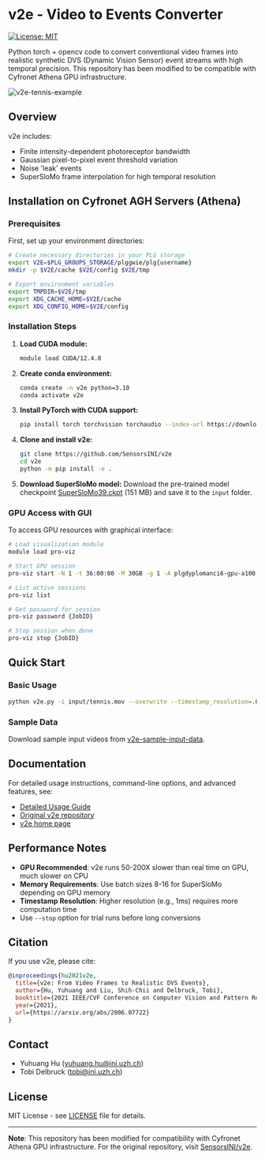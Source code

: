 # v2e - Video to Events Converter

[![License: MIT](https://img.shields.io/badge/License-MIT-yellow.svg)](https://opensource.org/licenses/MIT)

Python torch + opencv code to convert conventional video frames into realistic synthetic DVS (Dynamic Vision Sensor) event streams with high temporal precision. This repository has been modified to be compatible with Cyfronet Athena GPU infrastructure.

![v2e-tennis-example](media/v2e-tennis-split-screen.gif)

## Overview

v2e includes:
- Finite intensity-dependent photoreceptor bandwidth
- Gaussian pixel-to-pixel event threshold variation
- Noise 'leak' events
- SuperSloMo frame interpolation for high temporal resolution

## Installation on Cyfronet AGH Servers (Athena)

### Prerequisites

First, set up your environment directories:

```bash
# Create necessary directories in your PLG storage
export V2E=$PLG_GROUPS_STORAGE/plggwie/plg{username}
mkdir -p $V2E/cache $V2E/config $V2E/tmp

# Export environment variables
export TMPDIR=$V2E/tmp
export XDG_CACHE_HOME=$V2E/cache
export XDG_CONFIG_HOME=$V2E/config
```

### Installation Steps

1. **Load CUDA module:**
   ```bash
   module load CUDA/12.4.0
   ```

2. **Create conda environment:**
   ```bash
   conda create -n v2e python=3.10
   conda activate v2e
   ```

3. **Install PyTorch with CUDA support:**
   ```bash
   pip install torch torchvision torchaudio --index-url https://download.pytorch.org/whl/cu124
   ```

4. **Clone and install v2e:**
   ```bash
   git clone https://github.com/SensorsINI/v2e
   cd v2e
   python -m pip install -e .
   ```

5. **Download SuperSloMo model:**
   Download the pre-trained model checkpoint [SuperSloMo39.ckpt](https://drive.google.com/file/d/1ETID_4xqLpRBrRo1aOT7Yphs3QqWR_fx/view?usp=sharing) (151 MB) and save it to the `input` folder.

### GPU Access with GUI

To access GPU resources with graphical interface:

```bash
# Load visualization module
module load pro-viz

# Start GPU session
pro-viz start -N 1 -t 36:00:00 -M 30GB -g 1 -A plgdyplomanci6-gpu-a100 -p plgrid-gpu-a100

# List active sessions
pro-viz list

# Get password for session
pro-viz password {JobID}

# Stop session when done
pro-viz stop {JobID}
```

## Quick Start

### Basic Usage
```bash
python v2e.py -i input/tennis.mov --overwrite --timestamp_resolution=.003 --auto_timestamp_resolution=False --dvs_exposure duration 0.005 --output_folder=output/tennis --overwrite --pos_thres=.15 --neg_thres=.15 --sigma_thres=0.03 --dvs_aedat2 tennis.aedat --output_width=346 --output_height=260 --stop_time=3 --cutoff_hz=15 
```

### Sample Data
Download sample input videos from [v2e-sample-input-data](https://drive.google.com/drive/folders/1oWxTB9sMPp6UylAdxg5O1ko_GaIXz7wo?usp=sharing).

## Documentation

For detailed usage instructions, command-line options, and advanced features, see:
- [Detailed Usage Guide](docs/detailed_usage.md)
- [Original v2e repository](https://github.com/SensorsINI/v2e)
- [v2e home page](https://sites.google.com/view/video2events/home)

## Performance Notes

- **GPU Recommended**: v2e runs 50-200X slower than real time on GPU, much slower on CPU
- **Memory Requirements**: Use batch sizes 8-16 for SuperSloMo depending on GPU memory
- **Timestamp Resolution**: Higher resolution (e.g., 1ms) requires more computation time
- Use `--stop` option for trial runs before long conversions

## Citation

If you use v2e, please cite:

```bibtex
@inproceedings{hu2021v2e,
  title={v2e: From Video Frames to Realistic DVS Events},
  author={Hu, Yuhuang and Liu, Shih-Chii and Delbruck, Tobi},
  booktitle={2021 IEEE/CVF Conference on Computer Vision and Pattern Recognition Workshops (CVPRW)},
  year={2021},
  url={https://arxiv.org/abs/2006.07722}
}
```

## Contact

- Yuhuang Hu (yuhuang.hu@ini.uzh.ch)
- Tobi Delbruck (tobi@ini.uzh.ch)

## License

MIT License - see [LICENSE](LICENSE) file for details.

---

**Note**: This repository has been modified for compatibility with Cyfronet Athena GPU infrastructure. For the original repository, visit [SensorsINI/v2e](https://github.com/SensorsINI/v2e).
